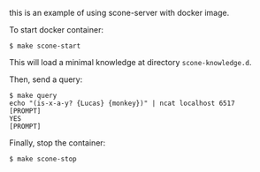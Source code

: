 this is an example of using scone-server with docker image.

To start docker container:

    $ make scone-start


This will load a minimal knowledge at directory `scone-knowledge.d`.

Then, send a query:

    $ make query
    echo "(is-x-a-y? {Lucas} {monkey})" | ncat localhost 6517
    [PROMPT]
    YES
    [PROMPT]


Finally, stop the container:

    $ make scone-stop
